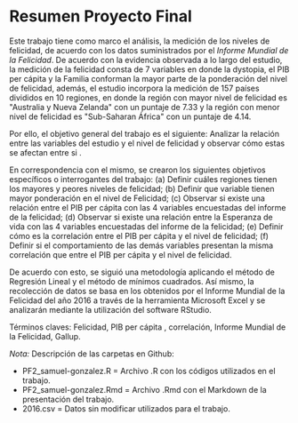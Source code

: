 # Resumen Proyecto Final

Este trabajo tiene como marco el análisis, la medición de los niveles de felicidad, de acuerdo con los datos suministrados por el _Informe Mundial de la Felicidad_. De acuerdo con la evidencia observada a lo largo del estudio, la medición de la felicidad consta de 7 variables en donde la dystopia, el PIB per cápita y la Familia conforman la mayor parte de la ponderación del nivel de felicidad, además, el estudio incorpora la medición de 157 países divididos en 10 regiones, en donde la región con mayor nivel de felicidad es "Australia y Nueva Zelanda" con un puntaje de 7.33 y la región con menor nivel de felicidad es "Sub-Saharan África" con un puntaje de 4.14. 

Por ello, el objetivo general del trabajo es el siguiente: Analizar la relación entre las variables del estudio y el nivel de felicidad y observar cómo estas se afectan entre si . 

En correspondencia con el mismo, se crearon los siguientes objetivos específicos o interrogantes del trabajo: (a) Definir cuáles regiones tienen los mayores y peores niveles de felicidad; (b) Definir que variable tienen mayor ponderación en el nivel de Felicidad; (c) Observar si existe una relación entre el PIB per cápita con las 4 variables encuestadas del informe de la felicidad; (d) Observar si existe una relación entre la Esperanza de vida con las 4 variables encuestadas del informe de la felicidad; (e) Definir cómo es la correlación entre el PIB per cápita y el nivel de felicidad; (f) Definir si el comportamiento de las demás variables presentan la misma correlación que entre el PIB per cápita y el nivel de felicidad. 

De acuerdo con esto, se siguió una metodología aplicando el método de Regresión Lineal y el método de mínimos cuadrados. Así mismo, la recolección de datos se basa en los obtenidos por el Informe Mundial de la Felicidad del año 2016 a través de la herramienta Microsoft Excel y se analizarán mediante la utilización del software RStudio.

Términos claves: Felicidad, PIB per cápita , correlación, Informe Mundial de la Felicidad, Gallup.

_Nota:_ Descripción de las carpetas en Github:
- PF2_samuel-gonzalez.R = Archivo .R con los códigos utilizados en el trabajo.
- PF2_samuel-gonzalez.Rmd = Archivo .Rmd con el Markdown de la presentación del trabajo.
- 2016.csv = Datos sin modificar utilizados para el trabajo.
